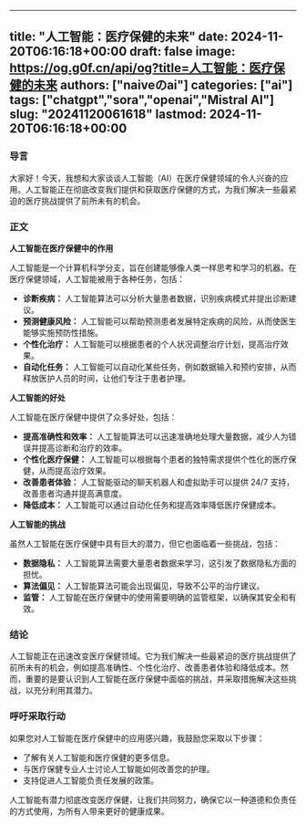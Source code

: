 
---
title: "人工智能：医疗保健的未来"
date: 2024-11-20T06:16:18+00:00
draft: false
image: https://og.g0f.cn/api/og?title=人工智能：医疗保健的未来
authors: ["naiveのai"]
categories: ["ai"]
tags: ["chatgpt","sora","openai","Mistral AI"]
slug: "20241120061618"
lastmod: 2024-11-20T06:16:18+00:00
---
### 导言

大家好！今天，我想和大家谈谈人工智能（AI）在医疗保健领域的令人兴奋的应用。人工智能正在彻底改变我们提供和获取医疗保健的方式，为我们解决一些最紧迫的医疗挑战提供了前所未有的机会。

### 正文

**人工智能在医疗保健中的作用**

人工智能是一个计算机科学分支，旨在创建能够像人类一样思考和学习的机器。在医疗保健领域，人工智能被用于各种任务，包括：

- **诊断疾病：** 人工智能算法可以分析大量患者数据，识别疾病模式并提出诊断建议。
- **预测健康风险：** 人工智能可以帮助预测患者发展特定疾病的风险，从而使医生能够实施预防性措施。
- **个性化治疗：** 人工智能可以根据患者的个人状况调整治疗计划，提高治疗效果。
- **自动化任务：** 人工智能可以自动化某些任务，例如数据输入和预约安排，从而释放医护人员的时间，让他们专注于患者护理。

**人工智能的好处**

人工智能在医疗保健中提供了众多好处，包括：

- **提高准确性和效率：** 人工智能算法可以迅速准确地处理大量数据，减少人为错误并提高诊断和治疗的效率。
- **个性化医疗保健：** 人工智能可以根据每个患者的独特需求提供个性化的医疗保健，从而提高治疗效果。
- **改善患者体验：** 人工智能驱动的聊天机器人和虚拟助手可以提供 24/7 支持，改善患者沟通并提高满意度。
- **降低成本：** 人工智能可以通过自动化任务和提高效率降低医疗保健成本。

**人工智能的挑战**

虽然人工智能在医疗保健中具有巨大的潜力，但它也面临着一些挑战，包括：

- **数据隐私：** 人工智能算法需要大量患者数据来学习，这引发了数据隐私方面的担忧。
- **算法偏见：** 人工智能算法可能会出现偏见，导致不公平的治疗建议。
- **监管：** 人工智能在医疗保健中的使用需要明确的监管框架，以确保其安全和有效。

### 结论

人工智能正在迅速改变医疗保健领域。它为我们解决一些最紧迫的医疗挑战提供了前所未有的机会，例如提高准确性、个性化治疗、改善患者体验和降低成本。然而，重要的是要认识到人工智能在医疗保健中面临的挑战，并采取措施解决这些挑战，以充分利用其潜力。

### 呼吁采取行动

如果您对人工智能在医疗保健中的应用感兴趣，我鼓励您采取以下步骤：

- 了解有关人工智能和医疗保健的更多信息。
- 与医疗保健专业人士讨论人工智能如何改善您的护理。
- 支持促进人工智能负责任发展的政策。

人工智能有潜力彻底改变医疗保健，让我们共同努力，确保它以一种道德和负责任的方式使用，为所有人带来更好的健康成果。